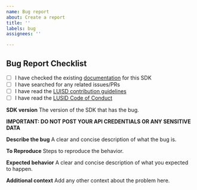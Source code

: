 ```yaml
---
name: Bug report
about: Create a report
title: ''
labels: bug
assignees: ''

---
```


## Bug Report Checklist

- [ ] I have checked the existing [documentation](../wiki) for this SDK
- [ ] I have searched for any related issues/PRs
- [ ] I have read the [LUISD contribution guidelines](../blob/master/docs/CONTRIBUTING.md)
- [ ] I have read the [LUSID Code of Conduct](../blob/master/docs/CODE_OF_CONDUCT.md)

**SDK version**
The version of the SDK that has the bug. 

**IMPORTANT: DO NOT POST YOUR API CREDENTIALS OR ANY SENSITIVE DATA**

**Describe the bug**
A clear and concise description of what the bug is.

**To Reproduce**
Steps to reproduce the behavior.

**Expected behavior**
A clear and concise description of what you expected to happen.

**Additional context**
Add any other context about the problem here.
